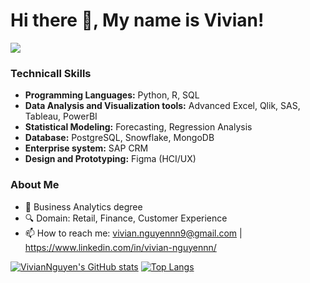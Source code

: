 # Hi there 👋, My name is Vivian!
![](https://komarev.com/ghpvc/?username=VivianNg9)
### **Technicall Skills**

- **Programming Languages:** Python, R, SQL
- **Data Analysis and Visualization tools:** Advanced Excel, Qlik, SAS, Tableau, PowerBI
- **Statistical Modeling:** Forecasting, Regression Analysis
- **Database:** PostgreSQL, Snowflake, MongoDB
- **Enterprise system:** SAP CRM
- **Design and Prototyping:** Figma (HCI/UX)

### **About Me**
- 🌱 Business Analytics degree
- 🔍 Domain: Retail, Finance, Customer Experience
- 📫 How to reach me: vivian.nguyennn9@gmail.com |  https://www.linkedin.com/in/vivian-nguyennn/


[![VivianNguyen's GitHub stats](https://github-readme-stats.vercel.app/api?username=VivianNg9&show_icons=true&theme=radical)](https://github.com/anuraghazra/github-readme-stats)
[![Top Langs](https://github-readme-stats.vercel.app/api/top-langs/?username=VivianNg9&layout=compact&theme=radical)](https://github.com/anuraghazra/github-readme-stats)

